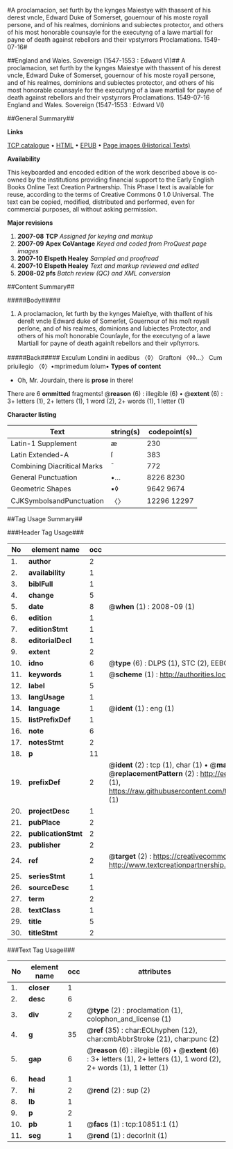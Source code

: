 #A proclamacion, set furth by the kynges Maiestye with thassent of his derest vncle, Edward Duke of Somerset, gouernour of his moste royall persone, and of his realmes, dominions and subiectes protector, and others of his most honorable counsayle for the executyng of a lawe martiall for payne of death against rebellors and their vpstyrrors Proclamations. 1549-07-16#

##England and Wales. Sovereign (1547-1553 : Edward VI)##
A proclamacion, set furth by the kynges Maiestye with thassent of his derest vncle, Edward Duke of Somerset, gouernour of his moste royall persone, and of his realmes, dominions and subiectes protector, and others of his most honorable counsayle for the executyng of a lawe martiall for payne of death against rebellors and their vpstyrrors
Proclamations. 1549-07-16
England and Wales. Sovereign (1547-1553 : Edward VI)

##General Summary##

**Links**

[TCP catalogue](http://www.ota.ox.ac.uk/tcp/)  • 
[HTML](http://tei.it.ox.ac.uk/tcp/Texts-HTML/free/A21/A21517.html)  • 
[EPUB](http://tei.it.ox.ac.uk/tcp/Texts-EPUB/free/A21/A21517.epub) • 
[Page images (Historical Texts)](https://data.historicaltexts.jisc.ac.uk/view?pubId=eebo-99845919e&pageId=eebo-99845919e-10851-1)

**Availability**

This keyboarded and encoded edition of the
	       work described above is co-owned by the institutions
	       providing financial support to the Early English Books
	       Online Text Creation Partnership. This Phase I text is
	       available for reuse, according to the terms of Creative
	       Commons 0 1.0 Universal. The text can be copied,
	       modified, distributed and performed, even for
	       commercial purposes, all without asking permission.

**Major revisions**

1. __2007-08__ __TCP__ *Assigned for keying and markup*
1. __2007-09__ __Apex CoVantage__ *Keyed and coded from ProQuest page images*
1. __2007-10__ __Elspeth Healey__ *Sampled and proofread*
1. __2007-10__ __Elspeth Healey__ *Text and markup reviewed and edited*
1. __2008-02__ __pfs__ *Batch review (QC) and XML conversion*

##Content Summary##

#####Body#####

1. A proclamacion, ſet furth by the kynges Maieſtye, with thaſſent of his dereſt vncle Edward duke of Somerſet, Gouernour of his moſt royall perſone, and of his realmes, dominions and ſubiectes Protector, and others of his moſt honorable Counſayle, for the executyng of a lawe Martiall for payne of death againſt rebellors and their vpſtyrrors.

#####Back#####
Excuſum Londini in aedibus 〈◊〉 Graftoni 〈◊◊…〉 Cum priuilegio 〈◊〉•mprimedum ſolum▪
**Types of content**

  * Oh, Mr. Jourdain, there is **prose** in there!

There are 6 **ommitted** fragments! 
 @__reason__ (6) : illegible (6)  •  @__extent__ (6) : 3+ letters (1), 2+ letters (1), 1 word (2), 2+ words (1), 1 letter (1)

**Character listing**


|Text|string(s)|codepoint(s)|
|---|---|---|
|Latin-1 Supplement|æ|230|
|Latin Extended-A|ſ|383|
|Combining             Diacritical Marks|̄|772|
|General Punctuation|•…|8226 8230|
|Geometric Shapes|▪◊|9642 9674|
|CJKSymbolsandPunctuation|〈〉|12296 12297|

##Tag Usage Summary##

###Header Tag Usage###

|No|element name|occ|attributes|
|---|---|---|---|
|1.|__author__|2||
|2.|__availability__|1||
|3.|__biblFull__|1||
|4.|__change__|5||
|5.|__date__|8| @__when__ (1) : 2008-09 (1)|
|6.|__edition__|1||
|7.|__editionStmt__|1||
|8.|__editorialDecl__|1||
|9.|__extent__|2||
|10.|__idno__|6| @__type__ (6) : DLPS (1), STC (2), EEBO-CITATION (1), PROQUEST (1), VID (1)|
|11.|__keywords__|1| @__scheme__ (1) : http://authorities.loc.gov/ (1)|
|12.|__label__|5||
|13.|__langUsage__|1||
|14.|__language__|1| @__ident__ (1) : eng (1)|
|15.|__listPrefixDef__|1||
|16.|__note__|6||
|17.|__notesStmt__|2||
|18.|__p__|11||
|19.|__prefixDef__|2| @__ident__ (2) : tcp (1), char (1)  •  @__matchPattern__ (2) : ([0-9\-]+):([0-9IVX]+) (1), (.+) (1)  •  @__replacementPattern__ (2) : http://eebo.chadwyck.com/downloadtiff?vid=$1&page=$2 (1), https://raw.githubusercontent.com/textcreationpartnership/Texts/master/tcpchars.xml#$1 (1)|
|20.|__projectDesc__|1||
|21.|__pubPlace__|2||
|22.|__publicationStmt__|2||
|23.|__publisher__|2||
|24.|__ref__|2| @__target__ (2) : https://creativecommons.org/publicdomain/zero/1.0/ (1), http://www.textcreationpartnership.org/docs/. (1)|
|25.|__seriesStmt__|1||
|26.|__sourceDesc__|1||
|27.|__term__|2||
|28.|__textClass__|1||
|29.|__title__|5||
|30.|__titleStmt__|2||


###Text Tag Usage###

|No|element name|occ|attributes|
|---|---|---|---|
|1.|__closer__|1||
|2.|__desc__|6||
|3.|__div__|2| @__type__ (2) : proclamation (1), colophon_and_license (1)|
|4.|__g__|35| @__ref__ (35) : char:EOLhyphen (12), char:cmbAbbrStroke (21), char:punc (2)|
|5.|__gap__|6| @__reason__ (6) : illegible (6)  •  @__extent__ (6) : 3+ letters (1), 2+ letters (1), 1 word (2), 2+ words (1), 1 letter (1)|
|6.|__head__|1||
|7.|__hi__|2| @__rend__ (2) : sup (2)|
|8.|__lb__|1||
|9.|__p__|2||
|10.|__pb__|1| @__facs__ (1) : tcp:10851:1 (1)|
|11.|__seg__|1| @__rend__ (1) : decorInit (1)|
